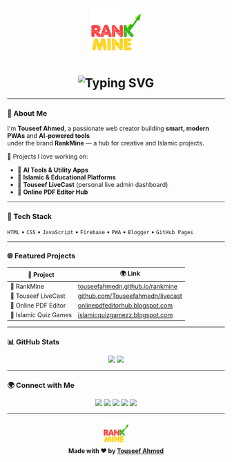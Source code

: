 <!-- 🌟 Animated RankMine Profile README -->
<p align="center">
  <img src="https://github.com/Touseefahmedn/rankmine/raw/main/logo.png" alt="RankMine Logo" width="120">
</p>

<h1 align="center">
  <img src="https://readme-typing-svg.demolab.com?font=Inter&size=28&duration=4000&pause=1000&color=2B6FFF&center=true&vCenter=true&width=600&lines=👋+Hi,+I'm+Touseef+Ahmed;🚀+Building+Modern+Web+Apps;💡+Creator+of+RankMine;🌙+Islamic+Projects+%26+AI+Tools+Developer" alt="Typing SVG" />
</h1>

---

### 💼 About Me
I'm **Touseef Ahmed**, a passionate web creator building **smart, modern PWAs** and **AI-powered tools**  
under the brand **RankMine** — a hub for creative and Islamic projects.  

🌟 Projects I love working on:
- 🧠 **AI Tools & Utility Apps**  
- 🌙 **Islamic & Educational Platforms**  
- 🎥 **Touseef LiveCast** (personal live admin dashboard)  
- 🧾 **Online PDF Editor Hub**

---

### 🧰 Tech Stack
`HTML` • `CSS` • `JavaScript` • `Firebase` • `PWA` • `Blogger` • `GitHub Pages`

---

### 🌐 Featured Projects
| 🌟 Project | 🌍 Link |
|-------------|----------|
| 🧠 RankMine | [touseefahmedn.github.io/rankmine](https://touseefahmedn.github.io/rankmine) |
| 🎥 Touseef LiveCast | [github.com/Touseefahmedn/livecast](https://github.com/Touseefahmedn/livecast) |
| 🧾 Online PDF Editor | [onlinepdfeditorhub.blogspot.com](https://onlinepdfeditorhub.blogspot.com/) |
| 📖 Islamic Quiz Games | [islamicquizgamezz.blogspot.com](https://islamicquizgamezz.blogspot.com/) |

---

### 📊 GitHub Stats
<p align="center">
  <img src="https://github-readme-stats.vercel.app/api?username=Touseefahmedn&show_icons=true&theme=tokyonight&hide_border=true&border_radius=12" height="150">
  <img src="https://github-readme-streak-stats.herokuapp.com/?user=Touseefahmedn&theme=tokyonight&hide_border=true&border_radius=12" height="150">
</p>

---

### 🌍 Connect with Me
<p align="center">
  <a href="https://www.youtube.com/@touseefahmedn"><img src="https://img.shields.io/badge/YouTube-FF0000?style=for-the-badge&logo=youtube&logoColor=white"></a>
  <a href="https://x.com/TouseefAhmed_n"><img src="https://img.shields.io/badge/X_(Twitter)-000000?style=for-the-badge&logo=x&logoColor=white"></a>
  <a href="https://www.instagram.com/touseefahmed.n"><img src="https://img.shields.io/badge/Instagram-E4405F?style=for-the-badge&logo=instagram&logoColor=white"></a>
  <a href="https://github.com/Touseefahmedn"><img src="https://img.shields.io/badge/GitHub-181717?style=for-the-badge&logo=github&logoColor=white"></a>
  <a href="https://rankmine.blogspot.com"><img src="https://img.shields.io/badge/Website-0f4c75?style=for-the-badge&logo=googlechrome&logoColor=white"></a>
</p>

---

<p align="center">
  <img src="https://raw.githubusercontent.com/Touseefahmedn/rankmine/main/logo.png" width="60"><br>
  <b>Made with ❤️ by <a href="https://github.com/Touseefahmedn">Touseef Ahmed</a></b>
</p>
